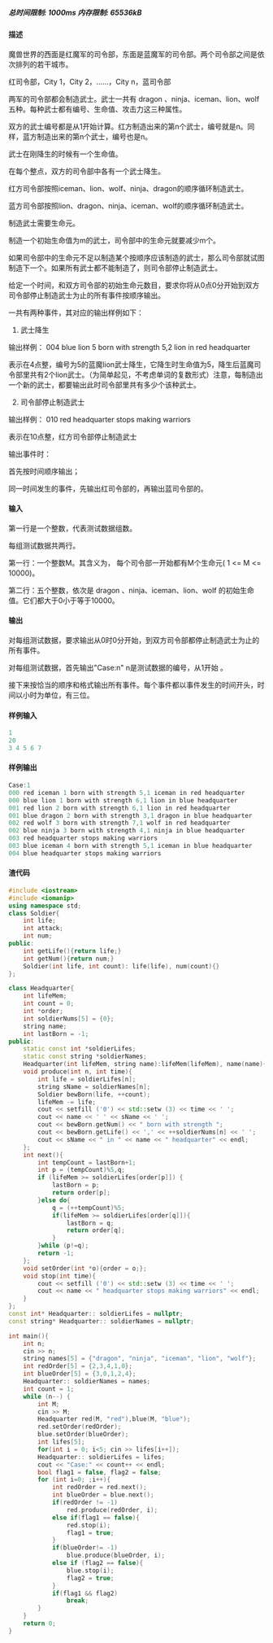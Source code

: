 ##### 总时间限制: 1000ms    内存限制: 65536kB

#### 描述

魔兽世界的西面是红魔军的司令部，东面是蓝魔军的司令部。两个司令部之间是依次排列的若干城市。

红司令部，City 1，City 2，……，City n，蓝司令部

两军的司令部都会制造武士。武士一共有 dragon 、ninja、iceman、lion、wolf 五种。每种武士都有编号、生命值、攻击力这三种属性。

双方的武士编号都是从1开始计算。红方制造出来的第n个武士，编号就是n。同样，蓝方制造出来的第n个武士，编号也是n。

武士在刚降生的时候有一个生命值。

在每个整点，双方的司令部中各有一个武士降生。

红方司令部按照iceman、lion、wolf、ninja、dragon的顺序循环制造武士。

蓝方司令部按照lion、dragon、ninja、iceman、wolf的顺序循环制造武士。

制造武士需要生命元。

制造一个初始生命值为m的武士，司令部中的生命元就要减少m个。

如果司令部中的生命元不足以制造某个按顺序应该制造的武士，那么司令部就试图制造下一个。如果所有武士都不能制造了，则司令部停止制造武士。

给定一个时间，和双方司令部的初始生命元数目，要求你将从0点0分开始到双方司令部停止制造武士为止的所有事件按顺序输出。

一共有两种事件，其对应的输出样例如下：

1) 武士降生

输出样例： 004 blue lion 5 born with strength 5,2 lion in red headquarter

表示在4点整，编号为5的蓝魔lion武士降生，它降生时生命值为5，降生后蓝魔司令部里共有2个lion武士。（为简单起见，不考虑单词的复数形式）注意，每制造出一个新的武士，都要输出此时司令部里共有多少个该种武士。

2) 司令部停止制造武士

输出样例： 010 red headquarter stops making warriors

表示在10点整，红方司令部停止制造武士

输出事件时：

首先按时间顺序输出；

同一时间发生的事件，先输出红司令部的，再输出蓝司令部的。

#### 输入

第一行是一个整数，代表测试数据组数。

每组测试数据共两行。

第一行：一个整数M。其含义为， 每个司令部一开始都有M个生命元( 1 <= M <= 10000)。

第二行：五个整数，依次是 dragon 、ninja、iceman、lion、wolf 的初始生命值。它们都大于0小于等于10000。

#### 输出

对每组测试数据，要求输出从0时0分开始，到双方司令部都停止制造武士为止的所有事件。

对每组测试数据，首先输出"Case:n" n是测试数据的编号，从1开始 。

接下来按恰当的顺序和格式输出所有事件。每个事件都以事件发生的时间开头，时间以小时为单位，有三位。

#### 样例输入

```c++
1
20
3 4 5 6 7
```



#### 样例输出

```c++
Case:1
000 red iceman 1 born with strength 5,1 iceman in red headquarter
000 blue lion 1 born with strength 6,1 lion in blue headquarter
001 red lion 2 born with strength 6,1 lion in red headquarter
001 blue dragon 2 born with strength 3,1 dragon in blue headquarter
002 red wolf 3 born with strength 7,1 wolf in red headquarter
002 blue ninja 3 born with strength 4,1 ninja in blue headquarter
003 red headquarter stops making warriors
003 blue iceman 4 born with strength 5,1 iceman in blue headquarter
004 blue headquarter stops making warriors
```





#### 渣代码

```c++
#include <iostream>
#include <iomanip>
using namespace std;
class Soldier{
    int life;
    int attack;
    int num;
public:
    int getLife(){return life;}
    int getNum(){return num;}
    Soldier(int life, int count): life(life), num(count){}
};

class Headquarter{
    int lifeMem;
    int count = 0;
    int *order;
    int soldierNums[5] = {0};
    string name;
    int lastBorn = -1;
public:
    static const int *soldierLifes;
    static const string *soldierNames;
    Headquarter(int lifeMem, string name):lifeMem(lifeMem), name(name){}
    void produce(int n, int time){
        int life = soldierLifes[n];
        string sName = soldierNames[n];
        Soldier bewBorn(life, ++count);
        lifeMem -= life;
        cout << setfill ('0') << std::setw (3) << time << ' ';
        cout << name << ' ' << sName << ' ';
        cout << bewBorn.getNum() << " born with strength ";
        cout << bewBorn.getLife() << ',' << ++soldierNums[n] << ' ';
        cout << sName << " in " << name << " headquarter" << endl;
    };
    int next(){
        int tempCount = lastBorn+1;
        int p = (tempCount)%5,q;
        if (lifeMem >= soldierLifes[order[p]]) {
            lastBorn = p;
            return order[p];
        }else do{
            q = (++tempCount)%5;
            if(lifeMem >= soldierLifes[order[q]]){
                lastBorn = q;
                return order[q];
            }
        }while (p!=q);
        return -1;
    };
    void setOrder(int *o){order = o;};
    void stop(int time){
        cout << setfill ('0') << std::setw (3) << time << ' ';
        cout << name << " headquarter stops making warriors" << endl;
    }
};
const int* Headquarter:: soldierLifes = nullptr;
const string* Headquarter:: soldierNames = nullptr;

int main(){
    int n;
    cin >> n;
    string names[5] = {"dragon", "ninja", "iceman", "lion", "wolf"};
    int redOrder[5] = {2,3,4,1,0};
    int blueOrder[5] = {3,0,1,2,4};
    Headquarter:: soldierNames = names;
    int count = 1;
    while (n--) {
        int M;
        cin >> M;
        Headquarter red(M, "red"),blue(M, "blue");
        red.setOrder(redOrder);
        blue.setOrder(blueOrder);
        int lifes[5];
        for(int i = 0; i<5; cin >> lifes[i++]);
        Headquarter:: soldierLifes = lifes;
        cout << "Case:" << count++ << endl;
        bool flag1 = false, flag2 = false;
        for (int i=0; ;i++){
            int redOrder = red.next();
            int blueOrder = blue.next();
            if(redOrder != -1)
                red.produce(redOrder, i);
            else if(flag1 == false){
                red.stop(i);
                flag1 = true;
            }
            if(blueOrder!= -1)
                blue.produce(blueOrder, i);
            else if (flag2 == false){
                blue.stop(i);
                flag2 = true;
            }
            if(flag1 && flag2)
                break;
        }
    }
    return 0;
}

```

